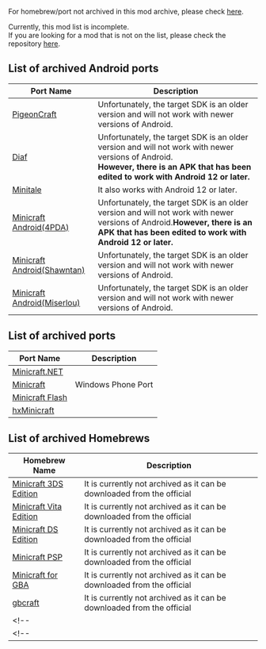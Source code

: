 
For homebrew/port not archived in this mod archive, please check [here](https://github.com/FurnishedChunk/Minicraft-Mod-Archives/blob/master/README.md#unarchived-mod-list).  

Currently, this mod list is incomplete.  
If you are looking for a mod that is not on the list, please check the repository [here](https://github.com/FurnishedChunk/Minicraft-Mod-Archives/tree/master/Minicraft%20Ports/).  

## List of archived Android ports
| Port Name | Description |
| ---- | ---- |
| [PigeonCraft](https://github.com/FurnishedChunk/Minicraft-Mod-Archives/tree/master/Minicraft%20Ports/Minicraft%20Android/PigeonCraft/Readme.md) | Unfortunately, the target SDK is an older version and will not work with newer versions of Android. |
| [Diaf](https://github.com/FurnishedChunk/Minicraft-Mod-Archives/tree/master/Minicraft%20Ports/Minicraft%20Android/diaf/Readme.md) | Unfortunately, the target SDK is an older version and will not work with newer versions of Android.<br>**However, there is an APK that has been edited to work with Android 12 or later.**|
| [Minitale](https://github.com/FurnishedChunk/Minicraft-Mod-Archives/tree/master/Minicraft%20Ports/Minicraft%20Android/MiniTale/readme.md) | It also works with Android 12 or later. |
| [Minicraft Android(4PDA)](https://github.com/FurnishedChunk/Minicraft-Mod-Archives/tree/master/Minicraft%20Ports/Minicraft%20Android/Minicraft-4PDA/readme.md) | Unfortunately, the target SDK is an older version and will not work with newer versions of Android.**However, there is an APK that has been edited to work with Android 12 or later.** |
| [Minicraft Android(Shawntan)](https://github.com/FurnishedChunk/Minicraft-Mod-Archives/tree/master/Minicraft%20Ports/Minicraft%20Android/Minicraft-Shawntan-Port/readme.md) | Unfortunately, the target SDK is an older version and will not work with newer versions of Android. |
| [Minicraft Android(Miserlou)](https://github.com/FurnishedChunk/Minicraft-Mod-Archives/tree/master/Minicraft%20Ports/Minicraft%20Android/Minicraft-Miserlou-Port/readme.md) | Unfortunately, the target SDK is an older version and will not work with newer versions of Android. |

## List of archived ports
| Port Name | Description |
| ---- | ---- |
| [Minicraft.NET](https://github.com/FurnishedChunk/Minicraft-Mod-Archives/tree/master/Minicraft%20Ports/MiniCraft.NET/Readme.md) |  |
| [Minicraft](https://github.com/FurnishedChunk/Minicraft-Mod-Archives/blob/master/Minicraft%20Ports/Minicraft%20Windows%20Phone/readme.md) | Windows Phone Port |
| [Minicraft Flash](https://github.com/FurnishedChunk/Minicraft-Mod-Archives/blob/master/Minicraft%20Ports/Minicraft%20Flash/readme.md) |  |
| [hxMinicraft](https://github.com/FurnishedChunk/Minicraft-Mod-Archives/blob/master/Minicraft%20Ports/hxMinicraft/readme.md) |  |

## List of archived Homebrews
| Homebrew Name | Description |
| ---- | ---- |
| [Minicraft 3DS Edition](https://github.com/FurnishedChunk/Minicraft-Mod-Archives/tree/master/Minicraft%20Ports/Minicraft%20Homebrews/Minicraft%203DS%20Homebrew%20Edition/readme.md) | It is currently not archived as it can be downloaded from the official |
| [Minicraft Vita Edition](https://github.com/FurnishedChunk/Minicraft-Mod-Archives/tree/master/Minicraft%20Ports/Minicraft%20Homebrews/Minicraft%20PSVita%20Homebrew%20Edition/readme.md) | It is currently not archived as it can be downloaded from the official|
| [Minicraft DS Edition](https://github.com/FurnishedChunk/Minicraft-Mod-Archives/tree/master/Minicraft%20Ports/Minicraft%20Homebrews/Minicraft-DS/readme.md) | It is currently not archived as it can be downloaded from the official |
| [Minicraft PSP](https://github.com/FurnishedChunk/Minicraft-Mod-Archives/tree/master/Minicraft%20Ports/Minicraft%20Homebrews/Minicraft%20PSP/readme.md) | It is currently not archived as it can be downloaded from the official |
| [Minicraft for GBA](https://github.com/FurnishedChunk/Minicraft-Mod-Archives/tree/master/Minicraft%20Ports/Minicraft%20Homebrews/Minicraft%20for%20GBA/readme.md) | It is currently not archived as it can be downloaded from the official |
| [gbcraft](https://github.com/FurnishedChunk/Minicraft-Mod-Archives/tree/master/Minicraft%20Ports/Minicraft%20Homebrews/gbcraft/readme.md) | It is currently not archived as it can be downloaded from the official |
<!--| []() | |-->
<!-- | [](/readme.md) |  | -->